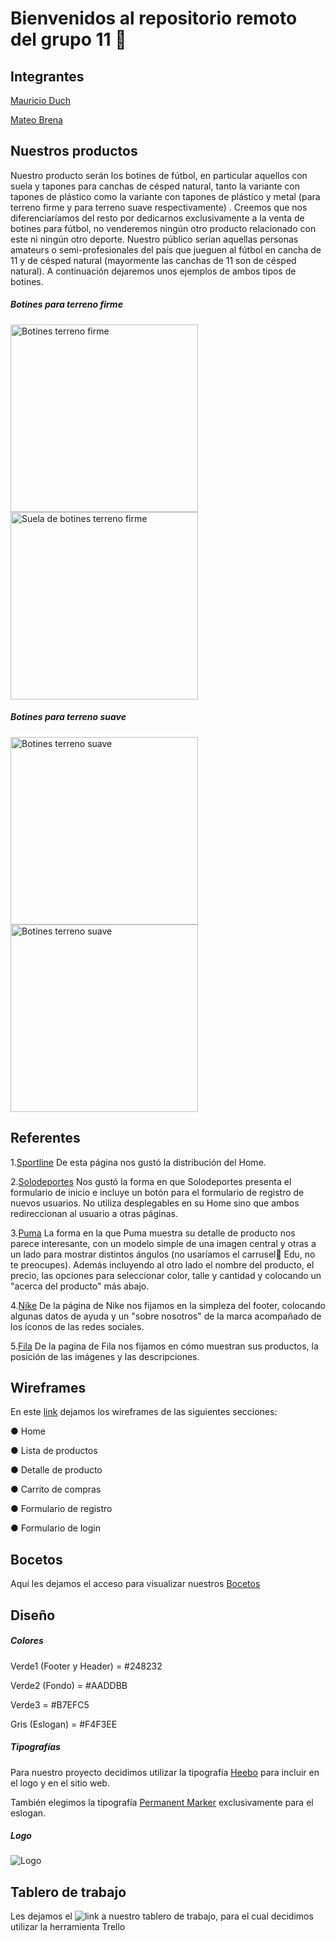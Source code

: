 # Bienvenidos al repositorio remoto del grupo 11 🏡

## Integrantes

[Mauricio Duch](https://docs.google.com/presentation/d/1YKHhkUJQiiAXd1jsBNWZlaFAJY9oNNhHOzkqXrkJpIo/edit#slide=id.g872c0fb5d6_0_105)

[Mateo Brena](https://docs.google.com/presentation/d/13jx7oJOTdFAnT26rqKgbfouSVbagA6ZhHox9U7G7AzA/edit#slide=id.g872c0fb5d6_0_105)

## Nuestros productos 

Nuestro producto serán los botines de fútbol, en particular aquellos con suela y tapones para canchas de césped natural, tanto la variante con tapones de plástico como la variante con tapones de plástico y metal (para terreno firme y para terreno suave respectivamente) . Creemos que nos diferenciaríamos del resto por dedicarnos exclusivamente a la venta de botines para fútbol, no venderemos ningún otro producto relacionado con este ni ningún otro deporte. Nuestro público serían aquellas personas amateurs o semi-profesionales del país que jueguen al fútbol en cancha de 11 y de césped natural (mayormente las canchas de 11 son de césped natural).
A continuación dejaremos unos ejemplos de ambos tipos de botines.
##### Botines para terreno firme
<img src = "https://assets.adidas.com/images/h_840,f_auto,q_auto,fl_lossy,c_fill,g_auto/c39487a49ad440639cf3ad86012e86f4_9366/Botines_X_Speedflow.1_Terreno_Firme_Blanco_GW7456_01_standard.jpg" alt = "Botines terreno firme" width = "300" height = "300">
<img src = "https://assets.adidas.com/images/h_840,f_auto,q_auto,fl_lossy,c_fill,g_auto/d46661aec2904a5cb9a2ad86012eb988_9366/Botines_X_Speedflow.1_Terreno_Firme_Blanco_GW7456_42_detail.jpg" alt = "Suela de botines terreno firme" width = "300" height = "300">

##### Botines para terreno suave
<img src = "https://assets.adidas.com/images/h_840,f_auto,q_auto,fl_lossy,c_fill,g_auto/c1f8505f41c341bd87d4ac6a00e3ae47_9366/Botines_de_Futbol_X_Ghosted.1_Terreno_Suave_Amarillo_FW6890_01_standard.jpg" alt = "Botines terreno suave" width = "300" height = "300">
<img src = "https://assets.adidas.com/images/h_840,f_auto,q_auto,fl_lossy,c_fill,g_auto/28a8a806ff4c4401ac4eac6a00e3dcb4_9366/Botines_de_Futbol_X_Ghosted.1_Terreno_Suave_Amarillo_FW6890_42_detail.jpg" alt = "Botines terreno suave" width = "300" height = "300">

## Referentes 

1.[Sportline](https://www.sportline.com.ar/) 
De esta página nos gustó la distribución del Home.

2.[Solodeportes](https://www.solodeportes.com.ar/customer/account/login/) 
Nos gustó la forma en que Solodeportes presenta el formulario de inicio e incluye un botón para el formulario de registro de nuevos usuarios. No utiliza desplegables en su Home sino que ambos redireccionan al usuario a otras páginas.

3.[Puma](https://ar.puma.com/buzo-red-bull-racing-con-capucha-y-estampado-763194-01.html?color=673) 
La forma en la que Puma muestra su detalle de producto nos parece interesante, con un modelo simple de una imagen central y otras a un lado para mostrar distintos ángulos (no usaríamos el carrusel🎠 Edu, no te preocupes). Además incluyendo al otro lado el nombre del producto, el precio, las opciones para seleccionar color, talle y cantidad y colocando un "acerca del producto" más abajo.

4.[Nike](https://www.nike.com/ar/) 
De la página de Nike nos fijamos en la simpleza del footer, colocando algunas datos de ayuda y un "sobre nosotros" de la marca acompañado de los íconos de las redes sociales.

5.[Fila](https://tienda.fila.com.ar/155/running?initialMap=productClusterIds&initialQuery=155&map=productClusterIds,coleccion)
De la pagina de Fila nos fijamos en cómo muestran sus productos, la posición de las imágenes y las descripciones.

## Wireframes 

En este [link](https://www.figma.com/file/1ePQsIufi3J5Ylbf2Ntb8v/Untitled?node-id=1%3A3) dejamos los wireframes de las siguientes secciones:

● Home

● Lista de productos

● Detalle de producto

● Carrito de compras

● Formulario de registro

● Formulario de login


## Bocetos 

Aquí les dejamos el acceso para visualizar nuestros [Bocetos](https://www.figma.com/file/o5lxsSASvncpRYjaxVeGp2/Boceto?node-id=0%3A1)

## Diseño

##### Colores

Verde1 (Footer y Header) = #248232

Verde2 (Fondo) = #AADDBB

Verde3 = #B7EFC5

Gris (Eslogan) = #F4F3EE

##### Tipografías 

Para nuestro proyecto decidimos utilizar la tipografía [Heebo](https://fonts.google.com/specimen/Heebo?preview.text=) para incluir en el logo y en el sitio web.

También elegimos la tipografía [Permanent Marker](https://fonts.google.com/specimen/Permanent+Marker) exclusivamente para el eslogan.

##### Logo 


![Logo](https://user-images.githubusercontent.com/106563665/177088152-45e037d7-78aa-4181-9792-4944d8d151d8.png)


## Tablero de trabajo

Les dejamos el ![link](https://trello.com/b/RnNenVro/futbol-xi) a nuestro tablero de trabajo, para el cual decidimos utilizar la herramienta Trello
